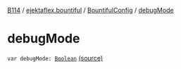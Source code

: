 [B114](../../index.md) / [ejektaflex.bountiful](../index.md) / [BountifulConfig](index.md) / [debugMode](./debug-mode.md)

# debugMode

`var debugMode: `[`Boolean`](https://kotlinlang.org/api/latest/jvm/stdlib/kotlin/-boolean/index.html) [(source)](https://github.com/ejektaflex/Bountiful/tree/develop/src/main/kotlin/ejektaflex/bountiful/BountifulConfig.kt#L135)